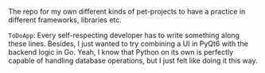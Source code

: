 The repo for my own different kinds of pet-projects to have a practice in different frameworks, libraries etc.

`ToDoApp`: Every self-respecting developer has to write something along these lines. Besides, I just wanted to try 
    combining a UI in PyQt6 with the backend logic in Go. Yeah, I know that Python on its own is perfectly capable of 
    handling database operations, but I just felt like doing it this way.